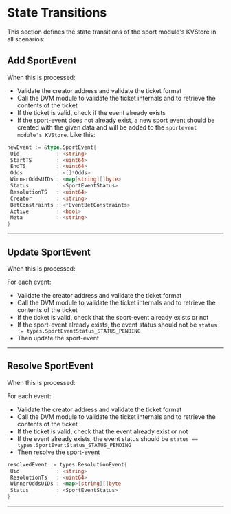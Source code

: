 # **State Transitions**

This section defines the state transitions of the sport module's KVStore in all scenarios:

## **Add SportEvent**

When this is processed:

- Validate the creator address and validate the ticket format
- Call the DVM module to validate the ticket internals and to retrieve the
  contents of the ticket
- If the ticket is valid, check if the event already exists
- If the sport-event does not already exist, a new sport event should be
  created with the given data and will be added to the `sportevent module's KVStore`. Like this:

```go
newEvent := &type.SportEvent{
 Uid            : <string>
 StartTS        : <uint64>
 EndTS          : <uint64>
 Odds           : <[]*Odds>
 WinnerOddsUIDs : <map[string][]byte>
 Status         : <SportEventStatus>
 ResolutionTS   : <uint64>
 Creator        : <string>
 BetConstraints : <*EventBetConstraints>
 Active         : <bool>
 Meta           : <string>
}
```

---

## **Update SportEvent**

When this is processed:

For each event:

- Validate the creator address and validate the ticket format
- Call the DVM module to validate the ticket internals and to retrieve the
  contents of the ticket
- If the ticket is valid, check that the sport-event already exists or not
- If the sport-event already exists, the event status should not be
  ```status != types.SportEventStatus_STATUS_PENDING```
- Then update the sport-event

---

## **Resolve SportEvent**

When this is processed:

For each event:

- Validate the creator address and validate the ticket format
- Call the DVM module to validate the ticket internals and to retrieve the
  contents of the ticket
- If the ticket is valid, check that the event already exist or not
- If the event already exists, the event status should be
  ```status == types.SportEventStatus_STATUS_PENDING```
- Then resolve the sport-event

```go
resolvedEvent := types.ResolutionEvent{
 Uid            : <string>
 ResolutionTs   : <uint64>
 WinnerOddsUIDs : <map>[string][]byte
 Status         : <SportEventStatus>
}
```

---

